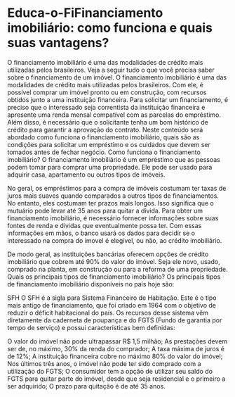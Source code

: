 # Educa-o-FiFinanciamento imobiliário: como funciona e quais suas vantagens?
O financiamento imobiliário é uma das modalidades de crédito mais utilizadas pelos brasileiros. Veja a seguir tudo o que você precisa saber sobre o financiamento de um imóvel.
O financiamento imobiliário é uma das modalidades de crédito mais utilizadas pelos brasileiros. Com ele, é possível comprar um imóvel pronto ou em construção, com recursos obtidos junto a uma instituição financeira.
Para solicitar um financiamento, é preciso que o interessado seja correntista da instituição financeira e apresente uma renda mensal compatível com as parcelas do empréstimo. Além disso, é necessário que o solicitante tenha um bom histórico de crédito para garantir a aprovação do contrato.
Neste conteúdo será abordado como funciona o financiamento imobiliário, quais são as condições para solicitar um empréstimo e os cuidados que devem ser tomados antes de fechar negócio.
Como funciona o financiamento imobiliário?
O financiamento imobiliário é um empréstimo que as pessoas podem tomar para comprar uma propriedade. Ele pode ser usado para adquirir casa, apartamento ou outros tipos de imóveis. 

No geral, os empréstimos para a compra de imóveis costumam ter taxas de juros mais suaves quando comparados a outros tipos de financiamentos. No entanto, eles costumam ter prazos mais longos. Isso significa que o mutuário pode levar até 35 anos para quitar a dívida.
Para obter um financiamento imobiliário, é necessário fornecer informações sobre suas fontes de renda e dívidas que eventualmente possa ter. 
Com essas informações em mãos, o banco usará os dados para decidir se o interessado na compra do imovel é elegível, ou não, ao crédito imobiliário.

De modo geral, as instituições bancárias oferecem opções de crédito imobiliário que cobrem até 90% do valor do imóvel. Seja ele novo, usado, comprado na planta, em construção ou para a reforma de uma propriedade.
Quais os principais tipos de financiamento imobiliário?
Os principais tipos de financiamento imobiliário disponíveis no país hoje são:

SFH
O SFH é a sigla para Sistema Financeiro de Habitação. Este é o tipo mais antigo de financiamento, que foi criado em 1964 com o objetivo de reduzir o déficit habitacional do país. Os recursos desse sistema vêm diretamente da caderneta de poupança e do FGTS (Fundo de garantia por tempo de serviço) e possui características bem definidas:

O valor do imóvel não pode ultrapassar R$ 1,5 milhão;
As prestações devem ser de, no máximo, 30% da renda do comprador;
A taxa máxima de juros é de 12%;
A instituição financeira cobre no máximo 80% do valor do imóvel;
Nos últimos três anos, o imóvel não pode ter sido comprado com a utilização do FGTS;
O consumidor tem a opção de utilizar seu saldo do FGTS para quitar parte do imóvel, desde que seja residencial e o primeiro a ser adquirido;
O prazo para quitação é de até 35 anos.
